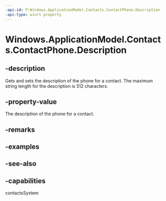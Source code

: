 ```yaml
---
-api-id: P:Windows.ApplicationModel.Contacts.ContactPhone.Description
-api-type: winrt property
---
```


<!-- Property syntax
public string Description { get;  set; }
-->

# Windows.ApplicationModel.Contacts.ContactPhone.Description

## -description
Gets and sets the description of the phone for a contact. The maximum string length for the description is 512 characters.

## -property-value
The description of the phone for a contact.

## -remarks

## -examples

## -see-also

## -capabilities
contactsSystem
